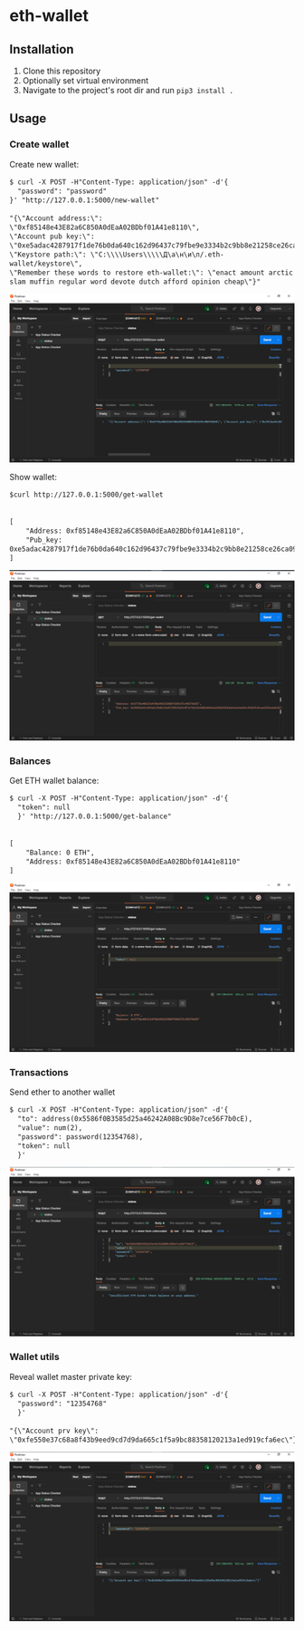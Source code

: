 # eth-wallet 


## Installation
1. Clone this repository  
2. Optionally set virtual environment  
3. Navigate to the project's root dir and run `pip3 install .`   
 
## Usage



### Create wallet
Create new wallet:
```
$ curl -X POST -H"Content-Type: application/json" -d'{
  "password": "password"
}' "http://127.0.0.1:5000/new-wallet"

"{\"Account address:\": \"0xf85148e43E82a6C850A0dEaA02BDbf01A41e8110\", 
\"Account pub key:\": \"0xe5adac4287917f1de76b0da640c162d96437c79fbe9e3334b2c9bb8e21258ce26ca094ed22fb7420ab2efea59750408bd0f28ae6f14bf39056ac95b8b4c289ef\", 
\"Keystore path:\": \"C:\\\\Users\\\\\Д\а\н\и\л/.eth-wallet/keystore\", 
\"Remember these words to restore eth-wallet:\": \"enact amount arctic slam muffin regular word devote dutch afford opinion cheap\"}"
```
![Alt text](doc/imgs/postman-new-wallet.png?raw=true "Create new wallets!")

Show wallet:
```
$curl http://127.0.0.1:5000/get-wallet


[
    "Address: 0xf85148e43E82a6C850A0dEaA02BDbf01A41e8110",
    "Pub_key: 0xe5adac4287917f1de76b0da640c162d96437c79fbe9e3334b2c9bb8e21258ce26ca094ed22fb7420ab2efea59750408bd0f28ae6f14bf39056ac95b8b4c289ef"
]
```
![Alt text](doc/imgs/postman-get-wallet.png?raw=true "Get wallet!")

### Balances
Get ETH wallet balance:
```
$ curl -X POST -H"Content-Type: application/json" -d'{
  "token": null
  }' "http://127.0.0.1:5000/get-balance"


[
    "Balance: 0 ETH",
    "Address: 0xf85148e43E82a6C850A0dEaA02BDbf01A41e8110"
]
```
![Alt text](doc/imgs/postman-get-balance.png?raw=true "Wallet's get balance!")

### Transactions
Send ether to another wallet
```
$ curl -X POST -H"Content-Type: application/json" -d'{
  "to": address(0x5586f0B3585d25a46242A08Bc9D8e7ce56F7b0cE),
  "value": num(2),
  "password": password(12354768),
  "token": null
  }'

```
![Alt text](doc/imgs/postman-transactions.png?raw=true "Wallet's send transaction!")

### Wallet utils

Reveal wallet master private key:
```
$ curl -X POST -H"Content-Type: application/json" -d'{
  "password": "12354768"
  }'  
  
"{\"Account prv key\": \"0xfe550e37c68a8f43b9eed9cd7d9da665c1f5a9bc88358120213a1ed919cfa6ec\"}"
``` 
![Alt text](doc/imgs/postman-secretkey.png?raw=true "Wallet's Secret key!")  

